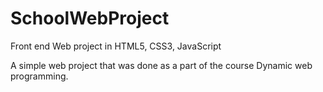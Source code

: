 # SchoolWebProject
Front end Web project in HTML5, CSS3, JavaScript

A simple web project that was done as a part of the course Dynamic web programming. 
